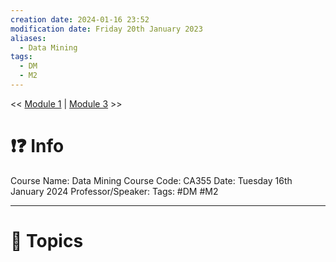 ```yaml
---
creation date: 2024-01-16 23:52
modification date: Friday 20th January 2023
aliases:
  - Data Mining
tags:
  - DM
  - M2
---
```


<< [Module 1](Sem_6/Data%20Mining/Notes/Module_1.md)  | [Module 3](Sem_6/Data%20Mining/Notes/Module_3.md) >>

# ❗❓ Info
Course Name: Data Mining
Course Code: CA355
Date: Tuesday 16th January 2024
Professor/Speaker: 
Tags: #DM #M2

---
# 📃 Topics
